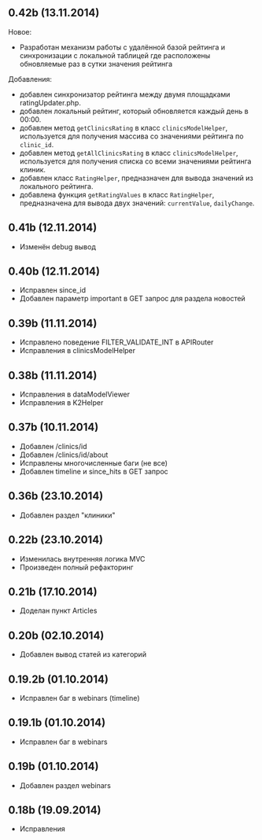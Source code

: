 ## 0.42b (13.11.2014)

Новое:

  * Разработан механизм работы с удалённой базой рейтинга и синхронизации
    с локальной таблицей где расположены обновляемые раз в сутки значения рейтинга

Добавления:

  * добавлен синхронизатор рейтинга между двумя площадками ratingUpdater.php.
  * добавлен локальный рейтинг, который обновляется каждый день в 00:00.
  * добавлен метод `getClinicsRating` в класс `clinicsModelHelper`, используется для получения массива со значениями рейтинга по `clinic_id`.
  * добавлен метод `getAllClinicsRating` в класс `clinicsModelHelper`, используется для получения списка со всеми значениями рейтинга клиник.
  * добавлен класс `RatingHelper`, предназначен для вывода значений из локального рейтинга.
  * добавлена функция `getRatingValues` в класс `RatingHelper`, предназначена для вывода двух значений: `currentValue`, `dailyChange`.

## 0.41b (12.11.2014)
  - Изменён debug вывод

## 0.40b (12.11.2014)
  - Исправлен since_id
  - Добавлен параметр important в GET запрос для раздела новостей

## 0.39b (11.11.2014)
  - Исправлено поведение FILTER_VALIDATE_INT в APIRouter
  - Исправления в clinicsModelHelper

## 0.38b (11.11.2014)
  - Исправления в dataModelViewer
  - Исправления в K2Helper

## 0.37b (10.11.2014)

  - Добавлен /clinics/id
  - Добавлен /clinics/id/about
  - Исправлены многочисленные баги (не все)
  - Добавлен timeline и since_hits в GET запрос

## 0.36b (23.10.2014)

  - Добавлен раздел "клиники"

## 0.22b (23.10.2014)

  - Изменилась внутренняя логика MVC
  - Произведен полный рефакторинг

## 0.21b (17.10.2014)

  - Доделан пункт Articles

## 0.20b (02.10.2014)

  - Добавлен вывод статей из категорий

## 0.19.2b (01.10.2014)

  - Исправлен баг в webinars (timeline)

## 0.19.1b (01.10.2014)

  - Исправлен баг в webinars

## 0.19b (01.10.2014)

  - Добавлен раздел webinars

## 0.18b (19.09.2014)
  - Исправления